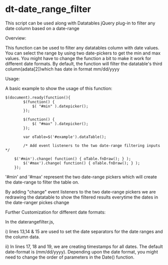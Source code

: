 dt-date_range_filter
====================

This script can be used along with Datatables jQuery plug-in to filter any date column based on a date-range

Overview:

This function can be used to filter any datatables column with date values. You can select the range by using two date-pickers to get the min and max values. You might have to change the function a bit to make it work for different date formats. By default, the function will filter the datatable's third column(adata[2])which has date in format mm/dd/yyyy


Usage:

A basic example to show the usage of this function:


	$(document).ready(function(){
	        $(function() {
	            $( "#min" ).datepicker();
	        });
			 
	        $(function() {
	            $( "#max" ).datepicker();
	        });
	        
	        var oTable=$('#example').dataTable();
	                
	        /* Add event listeners to the two date-range filtering inputs */
					
		$('#min').change( function() { oTable.fnDraw(); } );
	        $('#max').change( function() { oTable.fnDraw(); } );
    	});
    


'#min' and '#max' represent the two date-range pickers which will create the date-range to filter the table on.
    
By adding "change" event listeners to the two date-range pickers we are redrawing the datatable to show the filtered results everytime the dates in the date-ranger pickes change 


Further Customization for different date formats:

In the daterangefilter.js, 

i)  lines 13,14 & 15 are used to set the date separators for the date ranges and the column data.

ii) In lines 17, 18 and 19, we are creating timestamps for all dates. The default date-format is (mm/dd/yyyy). Depending upon the date format, you might need to change the order of parameters in the Date() function. 
